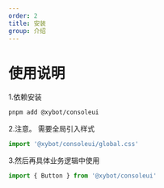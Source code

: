 ```yaml
---
order: 2
title: 安装
group: 介绍
---
```



# 使用说明

1.依赖安装

```bash
pnpm add @xybot/consoleui
```

2.注意。 需要全局引入样式
```typescript
import '@xybot/consoleui/global.css'
```

3.然后再具体业务逻辑中使用

```typescript
import { Button } from '@xybot/consoleui'
```
